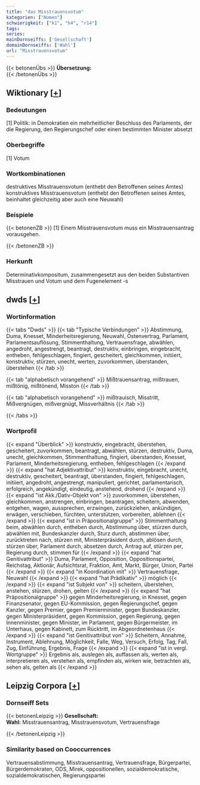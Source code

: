 ```yaml
---
title: "das Misstrauensvotum"
kategorien: ["Nomen"]
schwierigkeit: ["k1", "h4", "r14"]
tags:
series:
mainDornseiffs: ['Gesellschaft']
domainDornseiffs: ['Wahl']
url: "Misstrauensvotum"
---
```


{{< betonenÜbs >}}
**Übersetzung:**  
{{< /betonenÜbs >}}

## Wiktionary [[+](https://de.wiktionary.org/wiki/Misstrauensvotum)]

### Bedeutungen
[1] Politik: in Demokratien ein mehrheitlicher Beschluss des Parlaments, der die Regierung, den Regierungschef oder einen bestimmten Minister absetzt  

### Oberbegriffe
[1] Votum  

### Wortkombinationen
destruktives Misstrauensvotum (enthebt den Betroffenen seines Amtes)  
konstruktives Misstrauensvotum (enthebt den Betroffenen seines Amtes, beinhaltet gleichzeitig aber auch eine Neuwahl)  

### Beispiele
{{< betonenZB >}}
[1] Einem Misstrauensvotum muss ein Misstrauensantrag vorausgehen.  

{{< /betonenZB >}}
### Herkunft
Determinativkompositum, zusammengesetzt aus den beiden Substantiven Misstrauen und Votum und dem Fugenelement -s  



## dwds [[+](https://www.dwds.de/wb/Misstrauensvotum)]

### Wortinformation
{{< tabs "Dwds" >}}
{{< tab "Typische Verbindungen" >}}
Abstimmung, Duma, Knesset, Minderheitsregierung, Neuwahl, Ostenvertrag, Parlament, Parlamentsauflösung, Stimmenthaltung, Vertrauensfrage, abwählen, angedroht, angestrengt, beantragt, destruktiv, einbringen, eingebracht, entheben, fehlgeschlagen, fingiert, gescheitert, gleichkommen, initiiert, konstruktiv, stürzen, unecht, werten, zuvorkommen, überstanden, überstehen
{{< /tab >}}

{{< tab "alphabetisch vorangehend" >}}
Mißtrauensantrag, mißtrauen, mißtönig, mißtönend, Misston
{{< /tab >}}

{{< tab "alphabetisch vorangehend" >}}
mißtrauisch, Misstritt, Mißvergnügen, mißvergnügt, Missverhältnis
{{< /tab >}}

{{< /tabs >}}

### Wortprofil
{{< expand "Überblick" >}} konstruktiv, eingebracht, überstehen, gescheitert, zuvorkommen, beantragt, abwählen, stürzen, destruktiv, Duma, unecht, gleichkommen, Stimmenthaltung, fingiert, überstanden, Knesset, Parlament, Minderheitsregierung, entheben, fehlgeschlagen {{< /expand >}}
{{< expand "hat Adjektivattribut" >}} konstruktiv, eingebracht, unecht, destruktiv, gescheitert, beantragt, überstanden, fingiert, fehlgeschlagen, initiiert, angedroht, angestrengt, manipuliert, gerichtet, parlamentarisch, erfolgreich, angekündigt, eindeutig, anstehend, drohend {{< /expand >}}
{{< expand "ist Akk./Dativ-Objekt von" >}} zuvorkommen, überstehen, gleichkommen, anstrengen, einbringen, beantragen, scheitern, abwenden, entgehen, wagen, aussprechen, erzwingen, zurückziehen, ankündigen, erwägen, verschieben, fürchten, unterstützen, vorbereiten, ablehnen {{< /expand >}}
{{< expand "ist in Präpositionalgruppe" >}} Stimmenthaltung beim, abwählen durch, entheben durch, Abstimmung über, stürzen durch, abwählen mit, Bundeskanzler durch, Sturz durch, abstimmen über, zurücktreten nach, stürzen mit, Ministerpräsident durch, ablösen durch, stürzen über, Parlament durch, absetzen durch, Antrag auf, stürzen per, Regierung durch, stimmen für {{< /expand >}}
{{< expand "hat Genitivattribut" >}} Duma, Parlament, Opposition, Oppositionspartei, Reichstag, Aktionär, Aufsichtsrat, Fraktion, Amt, Markt, Bürger, Union, Partei {{< /expand >}}
{{< expand "in Koordination mit" >}} Vertrauensfrage, Neuwahl {{< /expand >}}
{{< expand "hat Prädikativ" >}} möglich {{< /expand >}}
{{< expand "ist Subjekt von" >}} scheitern, überstehen, anstehen, stürzen, drohen, gelten {{< /expand >}}
{{< expand "hat Präpositionalgruppe" >}} gegen Minderheitsregierung, in Knesset, gegen Finanzsenator, gegen EU-Kommission, gegen Regierungschef, gegen Kanzler, gegen Premier, gegen Premierminister, gegen Bundeskanzler, gegen Ministerpräsident, gegen Kommission, gegen Regierung, gegen Innenminister, gegen Minister, im Parlament, gegen Bürgermeister, im Unterhaus, gegen Kabinett, zum Rücktritt, im Abgeordnetenhaus {{< /expand >}}
{{< expand "ist Genitivattribut von" >}} Scheitern, Annahme, Instrument, Ablehnung, Möglichkeit, Falle, Weg, Versuch, Erfolg, Tag, Fall, Zug, Einführung, Ergebnis, Frage {{< /expand >}}
{{< expand "ist in vergl. Wortgruppe" >}} Ergebnis als, auslegen als, auffassen als, werten als, interpretieren als, verstehen als, empfinden als, wirken wie, betrachten als, sehen als, gelten als {{< /expand >}}

## Leipzig Corpora [[+](https://corpora.uni-leipzig.de/en/res?word=Misstrauensvotum&corpusId=deu_newscrawl-public_2018)]

### Dornseiff Sets
{{< betonenLeipzig >}}
**Gesellschaft:**  
**Wahl:** Misstrauensantrag, Misstrauensvotum, Vertrauensfrage  

{{< /betonenLeipzig >}}

### Similarity based on Cooccurrences
Vertrauensabstimmung, Misstrauensantrag, Vertrauensfrage, Bürgerpartei, Bürgerdemokraten, ODS, Mirek, oppositionellen, sozialdemokratische, sozialdemokratischen, Regierungspartei

